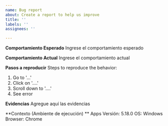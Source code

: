 ```yaml
---
name: Bug report
about: Create a report to help us improve
title: ''
labels: ''
assignees: ''

---
```


**Comportamiento Esperado**
Ingrese el comportamiento esperado

**Comportamiento Actual**
Ingrese el comportamiento actual

**Pasos a reproducir**
Steps to reproduce the behavior:
1. Go to '...'
2. Click on '....'
3. Scroll down to '....'
4. See error

**Evidencias**
Agregue aquí las evidencias

**Contexto (Ambiente de ejecución) **
Apps Versión: 5.18.0
OS: Windows
Browser: Chrome
